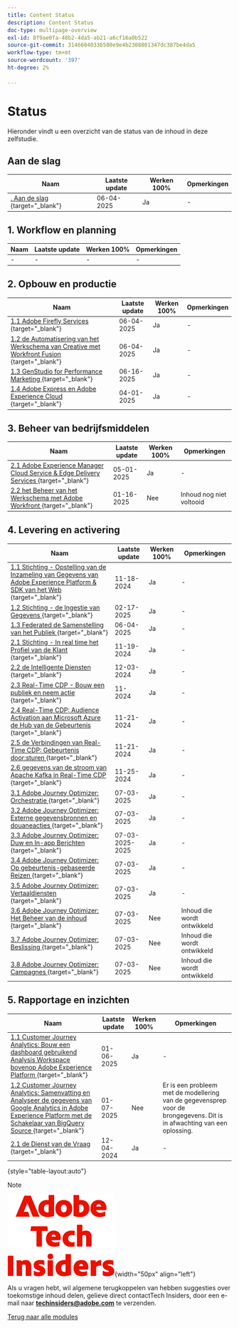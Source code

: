 ```yaml
---
title: Content Status
description: Content Status
doc-type: multipage-overview
exl-id: 8f9ae0fa-48b2-4da5-ab21-a6cf16a0b522
source-git-commit: 31466040336580e9e4b2308801347dc387be4da5
workflow-type: tm+mt
source-wordcount: '397'
ht-degree: 2%

---
```


# Status

Hieronder vindt u een overzicht van de status van de inhoud in deze zelfstudie.

## Aan de slag

| Naam | Laatste update | Werken 100% | Opmerkingen |
| ---------------------- | ------------ | ------------ |------------ |
| [. Aan de slag ](./modules/getting-started/gettingstarted/getting-started.md){target="_blank"} | 06-04-2025 | Ja | - |

## &#x200B;1. Workflow en planning

| Naam | Laatste update | Werken 100% | Opmerkingen |
| ---------------------- | ------------ | ------------ |------------ |
| - | - | - | - |

## &#x200B;2. Opbouw en productie

| Naam | Laatste update | Werken 100% | Opmerkingen |
| ---------------------- | ------------ | ------------ |------------ |
| [ 1.1 Adobe Firefly Services ](./modules/creation-production/module1.1/firefly-services.md){target="_blank"} | 06-04-2025 | Ja | - |
| [ 1.2 de Automatisering van het Werkschema van Creative met Workfront Fusion ](./modules/creation-production/module1.2/automation.md){target="_blank"} | 06-04-2025 | Ja | - |
| [ 1.3 GenStudio for Performance Marketing ](./modules/creation-production/module1.3/genstudio.md){target="_blank"} | 06-16-2025 | Ja | - |
| [ 1.4 Adobe Express en Adobe Experience Cloud ](./modules/creation-production/module1.4/express.md){target="_blank"} | 04-01-2025 | Ja | - |


## &#x200B;3. Beheer van bedrijfsmiddelen

| Naam | Laatste update | Werken 100% | Opmerkingen |
| ---------------------- | ------------ | ------------ |------------ |
| [ 2.1 Adobe Experience Manager Cloud Service &amp; Edge Delivery Services ](./modules/asset-mgmt/module2.1/aemcs.md){target="_blank"} | 05-01-2025 | Ja | - |
| [ 2.2 het Beheer van het Werkschema met Adobe Workfront ](./modules/asset-mgmt/module2.2/workfront.md){target="_blank"} | 01-16-2025 | Nee | Inhoud nog niet voltooid |

## &#x200B;4. Levering en activering

| Naam | Laatste update | Werken 100% | Opmerkingen |
| ---------------------- | ------------ | ------------ |------------ |
| [ 1.1 Stichting - Opstelling van de Inzameling van Gegevens van Adobe Experience Platform &amp; SDK van het Web ](./modules/delivery-activation/datacollection/dc1.1/data-ingestion-launch-web-sdk.md){target="_blank"} | 11-18-2024 | Ja | - |
| [ 1.2 Stichting - de Ingestie van Gegevens ](./modules/delivery-activation/datacollection/dc1.2/data-ingestion.md){target="_blank"} | 02-17-2025 | Ja | - |
| [ 1.3 Federated de Samenstelling van het Publiek ](./modules/delivery-activation/datacollection/dc1.3/fac.md){target="_blank"} | 06-04-2025 | Ja | - |
| [ 2.1 Stichting - In real time het Profiel van de Klant ](./modules/delivery-activation/rtcdp-b2c/rtcdpb2c-1/real-time-customer-profile.md){target="_blank"} | 11-19-2024 | Ja | - |
| [ 2.2 de Intelligente Diensten ](./modules/delivery-activation/rtcdp-b2c/rtcdpb2c-2/intelligent-services.md){target="_blank"} | 12-03-2024 | Ja | - |
| [ 2.3 Real-Time CDP - Bouw een publiek en neem actie ](./modules/delivery-activation/rtcdp-b2c/rtcdpb2c-3/real-time-cdp-build-a-segment-take-action.md){target="_blank"} | 11-2024 | Ja | - |
| [ 2.4 Real-Time CDP: Audience Activation aan Microsoft Azure de Hub van de Gebeurtenis ](./modules/delivery-activation/rtcdp-b2c/rtcdpb2c-4/segment-activation-microsoft-azure-eventhub.md){target="_blank"} | 11-21-2024 | Ja | - |
| [ 2.5 de Verbindingen van Real-Time CDP: Gebeurtenis door:sturen ](./modules/delivery-activation/rtcdp-b2c/rtcdpb2c-5/aep-data-collection-ssf.md){target="_blank"} | 11-21-2024 | Ja | - |
| [ 2.6 gegevens van de stroom van Apache Kafka in Real-Time CDP ](./modules/delivery-activation/rtcdp-b2c/rtcdpb2c-6/aep-apache-kafka.md){target="_blank"} | 11-25-2024 | Ja | - |
| [ 3.1 Adobe Journey Optimizer: Orchestratie ](./modules/delivery-activation/ajo-b2c/ajob2c-1/journey-orchestration-create-account.md){target="_blank"} | 07-03-2025 | Ja | - |
| [ 3.2 Adobe Journey Optimizer: Externe gegevensbronnen en douaneacties ](./modules/delivery-activation/ajo-b2c/ajob2c-2/journey-orchestration-external-weather-api-sms.md){target="_blank"} | 07-03-2025 | Ja | - |
| [ 3.3 Adobe Journey Optimizer: Duw en In-app Berichten ](./modules/delivery-activation/ajo-b2c/ajob2c-3/ajopushinapp.md){target="_blank"} | 07-03-2025-2025 | Ja | - |
| [ 3.4 Adobe Journey Optimizer: Op gebeurtenis-gebaseerde Reizen ](./modules/delivery-activation/ajo-b2c/ajob2c-4/journeyoptimizer.md){target="_blank"} | 07-03-2025 | Ja | - |
| [ 3.5 Adobe Journey Optimizer: Vertaaldiensten ](./modules/delivery-activation/ajo-b2c/ajob2c-5/ajotranslationsvcs.md){target="_blank"} | 07-03-2025 | Ja | - |
| [ 3.6 Adobe Journey Optimizer: Het Beheer van de inhoud ](./modules/delivery-activation/ajo-b2c/ajob2c-6/ajocontent.md){target="_blank"} | 07-03-2025 | Nee | Inhoud die wordt ontwikkeld |
| [ 3.7 Adobe Journey Optimizer: Beslissing ](./modules/delivery-activation/ajo-b2c/ajob2c-7/ajo-decisioning.md){target="_blank"} | 07-03-2025 | Nee | Inhoud die wordt ontwikkeld |
| [ 3.8 Adobe Journey Optimizer: Campagnes ](./modules/delivery-activation/ajo-b2c/ajob2c-8/ajocampaigns.md){target="_blank"} | 07-03-2025 | Nee | Inhoud die wordt ontwikkeld |

## &#x200B;5. Rapportage en inzichten

| Naam | Laatste update | Werken 100% | Opmerkingen |
| ---------------------- | ------------ | ------------ |------------ |
| [ 1.1 Customer Journey Analytics: Bouw een dashboard gebruikend Analysis Workspace bovenop Adobe Experience Platform ](./modules/reporting-insights/cja-b2c/cjab2c-1/customer-journey-analytics-build-a-dashboard.md){target="_blank"} | 01-06-2025 | Ja | - |
| [ 1.2 Customer Journey Analytics: Samenvatting en Analyseer de gegevens van Google Analytics in Adobe Experience Platform met de Schakelaar van BigQuery Source ](./modules/reporting-insights/cja-b2c/cjab2c-2/customer-journey-analytics-bigquery-gcp.md){target="_blank"} | 01-07-2025 | Nee | Er is een probleem met de modellering van de gegevensprep voor de brongegevens. Dit is in afwachting van een oplossing. |
| [ 2.1 de Dienst van de Vraag ](./modules/reporting-insights/datadistiller/dd-1/query-service.md){target="_blank"} | 12-04-2024 | Ja | - |

{style="table-layout:auto"}

>[!NOTE]
>
>![ Indexen van de Tech ](./assets/images/techinsiders.png){width="50px" align="left"}
>
>Als u vragen hebt, wil algemene terugkoppelen van hebben suggesties over toekomstige inhoud delen, gelieve direct contactTech Insiders, door een e-mail naar **techinsiders@adobe.com** te verzenden.

[Terug naar alle modules](./overview.md)
